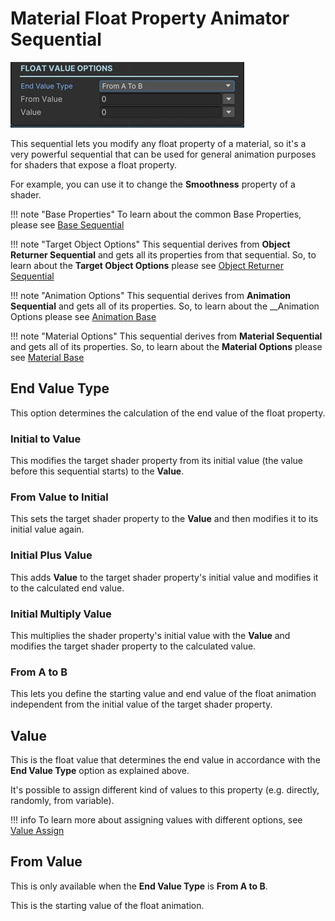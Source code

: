 # Material Float Property Animator Sequential

![Material Float Animator Sequential](../../img/sequential_materialfloatanimator.jpg)

This sequential lets you modify any float property of a material, so it's a very powerful sequential that can be used for general animation purposes for shaders that expose a float property.

For example, you can use it to change the __Smoothness__ property of a shader.

!!! note "Base Properties"
    To learn about the common Base Properties, please see [Base Sequential](../sequential_base.md)

!!! note "Target Object Options"
    This sequential derives from __Object Returner Sequential__ and gets all its properties from that sequential. So, to learn about the __Target Object Options__ please see [Object Returner Sequential](../sequentialobjectreturner/index.md)

!!! note "Animation Options"
    This sequential derives from __Animation Sequential__ and gets all of its properties. So, to learn about the __Animation Options please see [Animation Base](../animationsequentials/index.md)

!!! note "Material Options"
    This sequential derives from __Material Sequential__ and gets all of its properties. So, to learn about the __Material Options__ please see [Material Base](index.md)

## End Value Type

This option determines the calculation of the end value of the float property.

### Initial to Value

This modifies the target shader property from its initial value (the value before this sequential starts) to the __Value__.


### From Value to Initial

This sets the target shader property to the __Value__ and then modifies it to its initial value again.

### Initial Plus Value

This adds __Value__ to the target shader property's initial value and modifies it to the calculated end value.


### Initial Multiply Value

This multiplies the shader property's initial value with the __Value__ and modifies the target shader property to the calculated value.

### From A to B

This lets you define the starting value and end value of the float animation independent from the initial value of the target shader property.


## Value

This is the float value that determines the end value in accordance with the __End Value Type__ option as explained above.

It's possible to assign different kind of values to this property (e.g. directly, randomly, from variable).


!!! info
    To learn more about assigning values with different options, see [Value Assign](../../valueassign.md)
 

## From Value

This is only available when the __End Value Type__ is __From A to B__.

This is the starting value of the float animation.

